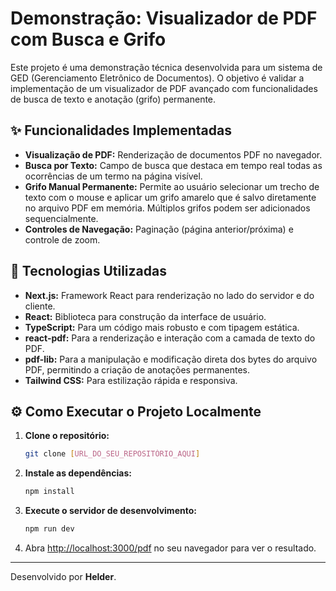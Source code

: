 # Demonstração: Visualizador de PDF com Busca e Grifo

Este projeto é uma demonstração técnica desenvolvida para um sistema de GED (Gerenciamento Eletrônico de Documentos). O objetivo é validar a implementação de um visualizador de PDF avançado com funcionalidades de busca de texto e anotação (grifo) permanente.

## ✨ Funcionalidades Implementadas

-   **Visualização de PDF:** Renderização de documentos PDF no navegador.
-   **Busca por Texto:** Campo de busca que destaca em tempo real todas as ocorrências de um termo na página visível.
-   **Grifo Manual Permanente:** Permite ao usuário selecionar um trecho de texto com o mouse e aplicar um grifo amarelo que é salvo diretamente no arquivo PDF em memória. Múltiplos grifos podem ser adicionados sequencialmente.
-   **Controles de Navegação:** Paginação (página anterior/próxima) e controle de zoom.

## 🚀 Tecnologias Utilizadas

-   **Next.js:** Framework React para renderização no lado do servidor e do cliente.
-   **React:** Biblioteca para construção da interface de usuário.
-   **TypeScript:** Para um código mais robusto e com tipagem estática.
-   **react-pdf:** Para a renderização e interação com a camada de texto do PDF.
-   **pdf-lib:** Para a manipulação e modificação direta dos bytes do arquivo PDF, permitindo a criação de anotações permanentes.
-   **Tailwind CSS:** Para estilização rápida e responsiva.

## ⚙️ Como Executar o Projeto Localmente

1.  **Clone o repositório:**
    ```bash
    git clone [URL_DO_SEU_REPOSITÓRIO_AQUI]
    ```
2.  **Instale as dependências:**
    ```bash
    npm install
    ```
3.  **Execute o servidor de desenvolvimento:**
    ```bash
    npm run dev
    ```
4.  Abra [http://localhost:3000/pdf](http://localhost:3000/pdf) no seu navegador para ver o resultado.

---

Desenvolvido por **Helder**.
